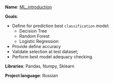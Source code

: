 **Name**: [ML_introduction](https://github.com/Ivan-Bebeshko/Yandex_Practicum/blob/84c718e59fe95bcc6f4ffa3c1c2633b4b4cb5d3c/02_ML_introduction/02_ML_intro.ipynb)

**Goals**:
  - Define for prediction best `classification` model:
    - Decision Tree
    - Random Forest
    - Logistic Regression
  - Provide define accuracy
  - Validate selection at test dataset;
  - Perform best model adequacy checking. 

**Libraries**: Pandas, Numpy, Sklearn

**Project language**: Russian
